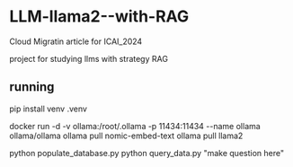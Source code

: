 # LLM-llama2--with-RAG
Cloud Migratin article for ICAI_2024

project for studying llms with strategy RAG 

## running
pip install venv .venv

docker run -d -v ollama:/root/.ollama -p 11434:11434 --name ollama ollama/ollama
ollama pull nomic-embed-text
ollama pull llama2

python populate_database.py
python query_data.py "make question here"